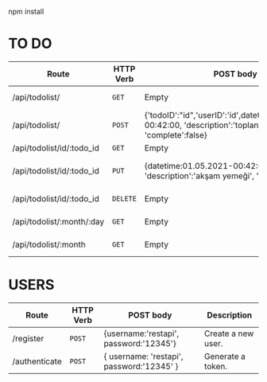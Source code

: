 npm install
# TO DO

| Route | HTTP Verb	 | POST body	 | Description	 |
| --- | --- | --- | --- |
| /api/todolist/ | `GET` | Empty | List all todolist. |
| /api/todolist/ | `POST` | {'todoID':"id",'userID':'id',datetime:30.04.2021-00:42:00, 'description':'toplantı', 'complete':false} | Create a new todo |
| /api/todolist/id/:todo_id | `GET` | Empty | Get a todo. |
| /api/todolist/id/:todo_id | `PUT` | {datetime:01.05.2021-00:42:00, 'description':'akşam yemeği', 'complete':true} | Update a todo with new info. |
| /api/todolist/id/:todo_id | `DELETE` | Empty | Delete a  todo. |
| /api/todolist/:month/:day | `GET` | Empty | List to do by date. |
| /api/todolist/:month | `GET` | Empty | List to do by date. |

# USERS

| Route | HTTP Verb	 | POST body	 | Description	 |
| --- | --- | --- | --- |
| /register | `POST` | {username:'restapi', password:'12345'} | Create a new user. |
| /authenticate | `POST` | { username: 'restapi', password:'12345' } | Generate a token. |

